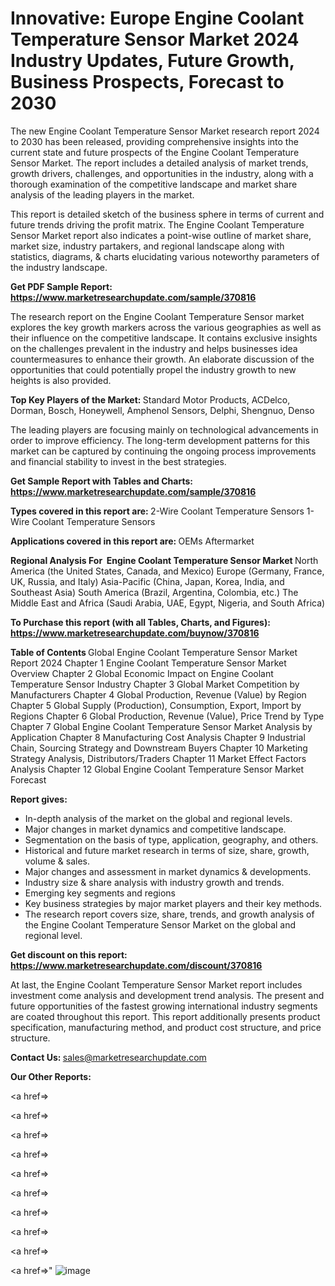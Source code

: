 # Innovative: Europe Engine Coolant Temperature Sensor Market 2024 Industry Updates, Future Growth, Business Prospects, Forecast to 2030

The new Engine Coolant Temperature Sensor Market research report 2024 to 2030 has been released, providing comprehensive insights into the current state and future prospects of the Engine Coolant Temperature Sensor Market. The report includes a detailed analysis of market trends, growth drivers, challenges, and opportunities in the industry, along with a thorough examination of the competitive landscape and market share analysis of the leading players in the market.

This report is detailed sketch of the business sphere in terms of current and future trends driving the profit matrix. The Engine Coolant Temperature Sensor Market report also indicates a point-wise outline of market share, market size, industry partakers, and regional landscape along with statistics, diagrams, &amp; charts elucidating various noteworthy parameters of the industry landscape.

<strong><b>Get PDF Sample Report: <a href=https://www.marketresearchupdate.com/sample/370816>https://www.marketresearchupdate.com/sample/370816</a></b></strong>

The research report on the Engine Coolant Temperature Sensor market explores the key growth markers across the various geographies as well as their influence on the competitive landscape. It contains exclusive insights on the challenges prevalent in the industry and helps businesses idea countermeasures to enhance their growth. An elaborate discussion of the opportunities that could potentially propel the industry growth to new heights is also provided.

<strong><b>Top Key Players of the Market:
</b></strong>Standard Motor Products, ACDelco, Dorman, Bosch, Honeywell, Amphenol Sensors, Delphi, Shengnuo, Denso<strong><b>
</b></strong>

The leading players are focusing mainly on technological advancements in order to improve efficiency. The long-term development patterns for this market can be captured by continuing the ongoing process improvements and financial stability to invest in the best strategies.

<strong><b>Get Sample Report with Tables and Charts: <a href=https://www.marketresearchupdate.com/sample/370816>https://www.marketresearchupdate.com/sample/370816</a></b></strong>

<strong><b>Types covered in this report are:
</b></strong>2-Wire Coolant Temperature Sensors
1-Wire Coolant Temperature Sensors<strong><b>
</b></strong>

<strong><b>Applications covered in this report are:
</b></strong>OEMs
Aftermarket<strong><b>
</b></strong>

<strong><b>Regional Analysis For  Engine Coolant Temperature Sensor Market</b></strong><strong><b>
</b></strong>North America (the United States, Canada, and Mexico)
Europe (Germany, France, UK, Russia, and Italy)
Asia-Pacific (China, Japan, Korea, India, and Southeast Asia)
South America (Brazil, Argentina, Colombia, etc.)
The Middle East and Africa (Saudi Arabia, UAE, Egypt, Nigeria, and South Africa)

<strong><b>To Purchase this report (with all Tables, Charts, and Figures): <a href=https://www.marketresearchupdate.com/buynow/370816>https://www.marketresearchupdate.com/buynow/370816</a></b></strong>

<strong><b>Table of Contents</b></strong><strong><b>
</b></strong>Global Engine Coolant Temperature Sensor Market Report 2024
Chapter 1 Engine Coolant Temperature Sensor Market Overview
Chapter 2 Global Economic Impact on Engine Coolant Temperature Sensor Industry
Chapter 3 Global Market Competition by Manufacturers
Chapter 4 Global Production, Revenue (Value) by Region
Chapter 5 Global Supply (Production), Consumption, Export, Import by Regions
Chapter 6 Global Production, Revenue (Value), Price Trend by Type
Chapter 7 Global Engine Coolant Temperature Sensor Market Analysis by Application
Chapter 8 Manufacturing Cost Analysis
Chapter 9 Industrial Chain, Sourcing Strategy and Downstream Buyers
Chapter 10 Marketing Strategy Analysis, Distributors/Traders
Chapter 11 Market Effect Factors Analysis
Chapter 12 Global Engine Coolant Temperature Sensor Market Forecast

<strong><b>Report gives:</b></strong>

- In-depth analysis of the market on the global and regional levels.
- Major changes in market dynamics and competitive landscape.
- Segmentation on the basis of type, application, geography, and others.
- Historical and future market research in terms of size, share, growth, volume &amp; sales.
- Major changes and assessment in market dynamics &amp; developments.
- Industry size &amp; share analysis with industry growth and trends.
- Emerging key segments and regions
- Key business strategies by major market players and their key methods.
- The research report covers size, share, trends, and growth analysis of the Engine Coolant Temperature Sensor Market on the global and regional level.

<strong><b>Get discount on this report: <a href=https://www.marketresearchupdate.com/discount/370816>https://www.marketresearchupdate.com/discount/370816</a></b></strong>

At last, the Engine Coolant Temperature Sensor Market report includes investment come analysis and development trend analysis. The present and future opportunities of the fastest growing international industry segments are coated throughout this report. This report additionally presents product specification, manufacturing method, and product cost structure, and price structure.

<strong><b>Contact Us:
</b></strong>sales@marketresearchupdate.com

<strong>Our Other Reports:</strong>

<a href=></a>

<a href=></a>

<a href=></a>

<a href=></a>

<a href=></a>

<a href=></a>

<a href=></a>

<a href=></a>

<a href=></a>

<a href=></a>"
![image](https://github.com/Gayatrikarjule/Market-Analysis-360/assets/97346546/6e87c0c8-4dd7-42ba-942f-6851e13d15c5)
